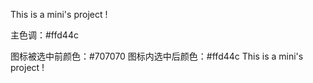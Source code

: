 This is a mini's project !

主色调：#ffd44c

图标被选中前颜色：#707070
图标内选中后颜色：#ffd44c
This is a mini's project !
